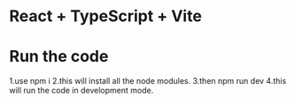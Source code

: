 # React + TypeScript + Vite

# Run the code
  1.use npm i
  2.this will install all the node modules.
  3.then npm run dev 
  4.this will run the code in development mode.


